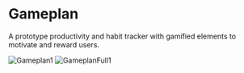 # Gameplan
A prototype productivity and habit tracker with gamified elements to motivate and reward users. 

![Gameplan1](https://github.com/TobyLawson/ProjectGameplan/assets/79937854/b33b1db0-ef4a-4912-b617-ed560d340fa4)
![GameplanFull1](https://github.com/TobyLawson/ProjectGameplan/assets/79937854/c833086e-b2d8-4595-a73e-90ed3d4291fe)
